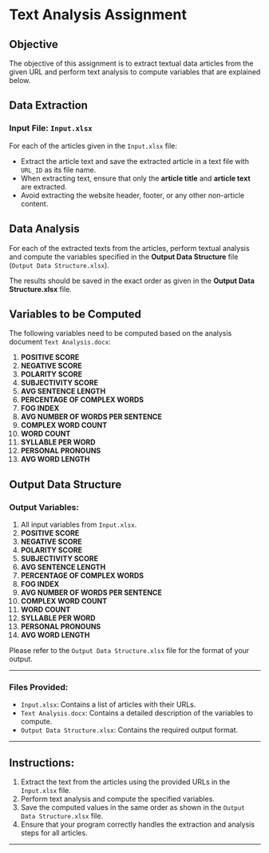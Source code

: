 # Text Analysis Assignment

## Objective
The objective of this assignment is to extract textual data articles from the given URL and perform text analysis to compute variables that are explained below.

## Data Extraction

### Input File: `Input.xlsx`
For each of the articles given in the `Input.xlsx` file:
- Extract the article text and save the extracted article in a text file with `URL_ID` as its file name.
- When extracting text, ensure that only the **article title** and **article text** are extracted. 
- Avoid extracting the website header, footer, or any other non-article content.

## Data Analysis

For each of the extracted texts from the articles, perform textual analysis and compute the variables specified in the **Output Data Structure** file (`Output Data Structure.xlsx`).

The results should be saved in the exact order as given in the **Output Data Structure.xlsx** file.

## Variables to be Computed

The following variables need to be computed based on the analysis document `Text Analysis.docx`:

1. **POSITIVE SCORE**
2. **NEGATIVE SCORE**
3. **POLARITY SCORE**
4. **SUBJECTIVITY SCORE**
5. **AVG SENTENCE LENGTH**
6. **PERCENTAGE OF COMPLEX WORDS**
7. **FOG INDEX**
8. **AVG NUMBER OF WORDS PER SENTENCE**
9. **COMPLEX WORD COUNT**
10. **WORD COUNT**
11. **SYLLABLE PER WORD**
12. **PERSONAL PRONOUNS**
13. **AVG WORD LENGTH**

## Output Data Structure

### Output Variables:
1. All input variables from `Input.xlsx`.
2. **POSITIVE SCORE**
3. **NEGATIVE SCORE**
4. **POLARITY SCORE**
5. **SUBJECTIVITY SCORE**
6. **AVG SENTENCE LENGTH**
7. **PERCENTAGE OF COMPLEX WORDS**
8. **FOG INDEX**
9. **AVG NUMBER OF WORDS PER SENTENCE**
10. **COMPLEX WORD COUNT**
11. **WORD COUNT**
12. **SYLLABLE PER WORD**
13. **PERSONAL PRONOUNS**
14. **AVG WORD LENGTH**

Please refer to the `Output Data Structure.xlsx` file for the format of your output.

---

### Files Provided:
- `Input.xlsx`: Contains a list of articles with their URLs.
- `Text Analysis.docx`: Contains a detailed description of the variables to compute.
- `Output Data Structure.xlsx`: Contains the required output format.

---

## Instructions:
1. Extract the text from the articles using the provided URLs in the `Input.xlsx` file.
2. Perform text analysis and compute the specified variables.
3. Save the computed values in the same order as shown in the `Output Data Structure.xlsx` file.
4. Ensure that your program correctly handles the extraction and analysis steps for all articles.

---


